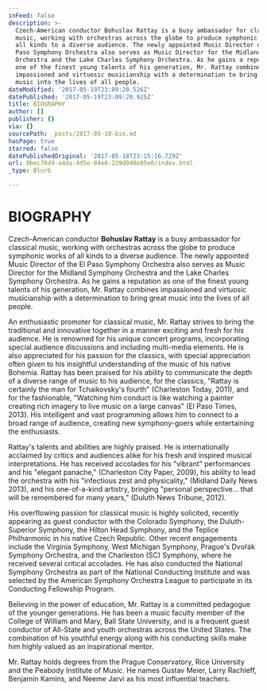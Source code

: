 ```yaml
---
inFeed: false
description: >-
  Czech-American conductor Bohuslav Rattay is a busy ambassador for classical
  music, working with orchestras across the globe to produce symphonic works of
  all kinds to a diverse audience. The newly appointed Music Director of the El
  Paso Symphony Orchestra also serves as Music Director for the Midland Symphony
  Orchestra and the Lake Charles Symphony Orchestra. As he gains a reputation as
  one of the finest young talents of his generation, Mr. Rattay combines
  impassioned and virtuosic musicianship with a determination to bring great
  music into the lives of all people.
dateModified: '2017-05-19T23:09:20.526Z'
datePublished: '2017-05-19T23:09:20.925Z'
title: BIOGRAPHY
author: []
publisher: {}
via: {}
sourcePath: _posts/2017-05-18-bio.md
hasPage: true
starred: false
datePublishedOriginal: '2017-05-18T23:15:16.729Z'
url: 9bec7049-a4da-4d5e-84e8-229d040e05e0/index.html
_type: Blurb

---
```

# **BIOGRAPHY**

Czech-American conductor **Bohuslav Rattay** is a busy ambassador for classical music, working with orchestras across the globe to produce symphonic works of all kinds to a diverse audience. The newly appointed Music Director of the El Paso Symphony Orchestra also serves as Music Director for the Midland Symphony Orchestra and the Lake Charles Symphony Orchestra. As he gains a reputation as one of the finest young talents of his generation, Mr. Rattay combines impassioned and virtuosic musicianship with a determination to bring great music into the lives of all people.

An enthusiastic promoter for classical music, Mr. Rattay strives to bring the traditional and innovative together in a manner exciting and fresh for his audience. He is renowned for his unique concert programs, incorporating special audience discussions and including multi-media elements. He is also appreciated for his passion for the classics, with special appreciation often given to his insightful understanding of the music of his native Bohemia. Rattay has been praised for his ability to communicate the depth of a diverse range of music to his audience, for the classics, "Rattay is certainly the man for Tchaikovsky's fourth" (Charleston Today, 2011), and for the fashionable, "Watching him conduct is like watching a painter creating rich imagery to live music on a large canvas" (El Paso Times, 2013). His intelligent and vast programming allows him to connect to a broad range of audience, creating new symphony-goers while entertaining the enthusiasts.

Rattay's talents and abilities are highly praised. He is internationally acclaimed by critics and audiences alike for his fresh and inspired musical interpretations. He has received accolades for his "vibrant" performances and his "elegant panache," (Charleston City Paper, 2009), his ability to lead the orchestra with his "infectious zest and physicality," (Midland Daily News 2013), and his one-of-a-kind artistry, bringing "personal perspective... that will be remembered for many years," (Duluth News Tribune, 2012).

His overflowing passion for classical music is highly solicited, recently appearing as guest conductor with the Colorado Symphony, the Duluth-Superior Symphony, the Hilton Head Symphony, and the Teplice Philharmonic in his native Czech Republic. Other recent engagements include the Virginia Symphony, West Michigan Symphony, Prague's Dvořák Symphony Orchestra, and the Charleston (SC) Symphony, where he received several critical accolades. He has also conducted the National Symphony Orchestra as part of the National Conducting Institute and was selected by the American Symphony Orchestra League to participate in its Conducting Fellowship Program.

Believing in the power of education, Mr. Rattay is a committed pedagogue of the younger generations. He has been a music faculty member of the College of William and Mary, Ball State University, and is a frequent guest conductor of All-State and youth orchestras across the United States. The combination of his youthful energy along with his conducting skills make him highly valued as an inspirational mentor.

Mr. Rattay holds degrees from the Prague Conservatory, Rice University and the Peabody Institute of Music. He names Gustav Meier, Larry Rachleff, Benjamin Kamins, and Neeme Jarvi as his most influential teachers.